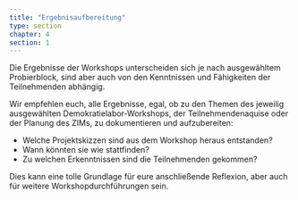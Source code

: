 ```yaml
---
title: "Ergebnisaufbereitung"
type: section
chapter: 4
section: 1
---
```



Die Ergebnisse der Workshops unterscheiden sich je nach ausgewähltem Probierblock,
sind aber auch von den Kenntnissen und Fähigkeiten der Teilnehmenden
abhängig.

Wir empfehlen euch, alle Ergebnisse, egal, ob zu den Themen
des jeweilig ausgewählten Demokratielabor-Workshops, der Teilnehmendenaquise oder der Planung des ZIMs, zu
dokumentieren und aufzubereiten:

* Welche Projektskizzen sind aus dem Workshop heraus
entstanden? 
* Wann könnten sie wie stattfinden?
* Zu welchen Erkenntnissen sind die Teilnehmenden
gekommen?

Dies kann eine tolle Grundlage für eure anschließende Reflexion,
aber auch für weitere Workshopdurchführungen sein.
